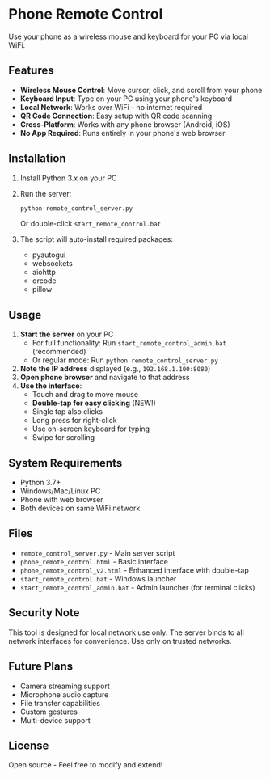 # Phone Remote Control

Use your phone as a wireless mouse and keyboard for your PC via local WiFi.

## Features

- **Wireless Mouse Control**: Move cursor, click, and scroll from your phone
- **Keyboard Input**: Type on your PC using your phone's keyboard
- **Local Network**: Works over WiFi - no internet required
- **QR Code Connection**: Easy setup with QR code scanning
- **Cross-Platform**: Works with any phone browser (Android, iOS)
- **No App Required**: Runs entirely in your phone's web browser

## Installation

1. Install Python 3.x on your PC
2. Run the server:
   ```bash
   python remote_control_server.py
   ```
   Or double-click `start_remote_control.bat`

3. The script will auto-install required packages:
   - pyautogui
   - websockets
   - aiohttp
   - qrcode
   - pillow

## Usage

1. **Start the server** on your PC
   - For full functionality: Run `start_remote_control_admin.bat` (recommended)
   - Or regular mode: Run `python remote_control_server.py`
2. **Note the IP address** displayed (e.g., `192.168.1.100:8080`)
3. **Open phone browser** and navigate to that address
4. **Use the interface**:
   - Touch and drag to move mouse
   - **Double-tap for easy clicking** (NEW!)
   - Single tap also clicks
   - Long press for right-click
   - Use on-screen keyboard for typing
   - Swipe for scrolling

## System Requirements

- Python 3.7+
- Windows/Mac/Linux PC
- Phone with web browser
- Both devices on same WiFi network

## Files

- `remote_control_server.py` - Main server script
- `phone_remote_control.html` - Basic interface
- `phone_remote_control_v2.html` - Enhanced interface with double-tap
- `start_remote_control.bat` - Windows launcher
- `start_remote_control_admin.bat` - Admin launcher (for terminal clicks)

## Security Note

This tool is designed for local network use only. The server binds to all network interfaces for convenience. Use only on trusted networks.

## Future Plans

- Camera streaming support
- Microphone audio capture
- File transfer capabilities
- Custom gestures
- Multi-device support

## License

Open source - Feel free to modify and extend!